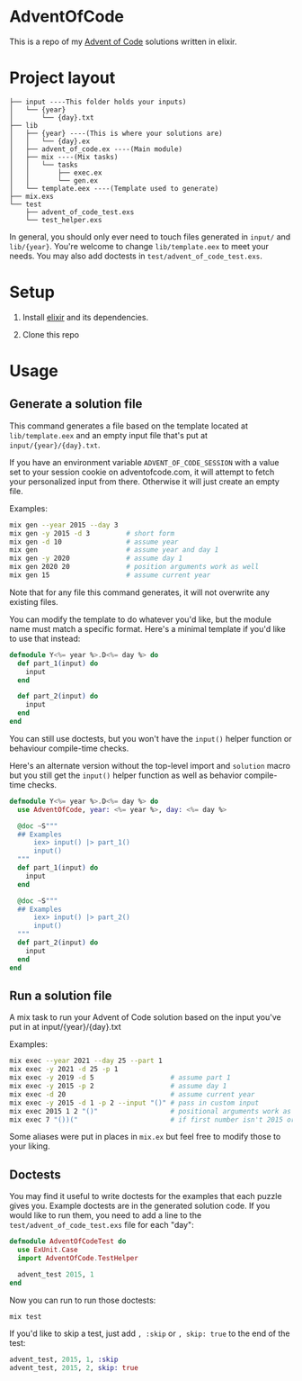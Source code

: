 # AdventOfCode

This is a repo of my [Advent of Code](https://adventofcode.com) solutions
written in elixir.

# Project layout

```
├── input ----This folder holds your inputs)
│   └── {year}
│       └── {day}.txt
├── lib
│   ├── {year} ----(This is where your solutions are)
│   │   └── {day}.ex
│   ├── advent_of_code.ex ----(Main module)
│   ├── mix ----(Mix tasks)
│   │   └── tasks
│   │       ├── exec.ex
│   │       └── gen.ex
│   └── template.eex ----(Template used to generate)
├── mix.exs
└── test
    ├── advent_of_code_test.exs
    └── test_helper.exs
```

In general, you should only ever need to touch files generated in `input/` and `lib/{year}`. You're welcome to change `lib/template.eex` to meet your needs. You may also add doctests in `test/advent_of_code_test.exs`.

# Setup

1. Install [elixir](https://elixir-lang.org/install.html) and its dependencies.

2. Clone this repo

# Usage

## Generate a solution file

This command generates a file based on the template located at `lib/template.eex` and an empty input file that's put at `input/{year}/{day}.txt`.

If you have an environment variable `ADVENT_OF_CODE_SESSION` with a value set to your session cookie on adventofcode.com, it will attempt to fetch your personalized input from there. Otherwise it will just create an empty file.

Examples:

```sh
mix gen --year 2015 --day 3
mix gen -y 2015 -d 3         # short form
mix gen -d 10                # assume year
mix gen                      # assume year and day 1
mix gen -y 2020              # assume day 1
mix gen 2020 20              # position arguments work as well
mix gen 15                   # assume current year
```

Note that for any file this command generates, it will not overwrite any existing files.

You can modify the template to do whatever you'd like, but the module name must match a specific format. Here's a minimal template if you'd like to use that instead:

```elixir
defmodule Y<%= year %>.D<%= day %> do
  def part_1(input) do
    input
  end

  def part_2(input) do
    input
  end
end
```

You can still use doctests, but you won't have the `input()` helper function or behaviour compile-time checks.

Here's an alternate version without the top-level import and `solution` macro but you still get the `input()` helper function as well as behavior compile-time checks.

```elixir
defmodule Y<%= year %>.D<%= day %> do
  use AdventOfCode, year: <%= year %>, day: <%= day %>

  @doc ~S"""
  ## Examples
      iex> input() |> part_1()
      input()
  """
  def part_1(input) do
    input
  end

  @doc ~S"""
  ## Examples
      iex> input() |> part_2()
      input()
  """
  def part_2(input) do
    input
  end
end
```

## Run a solution file

A mix task to run your Advent of Code solution based on the input you've put in at input/{year}/{day}.txt

Examples:

```sh
mix exec --year 2021 --day 25 --part 1
mix exec -y 2021 -d 25 -p 1
mix exec -y 2019 -d 5                   # assume part 1
mix exec -y 2015 -p 2                   # assume day 1
mix exec -d 20                          # assume current year
mix exec -y 2015 -d 1 -p 2 --input "()" # pass in custom input
mix exec 2015 1 2 "()"                  # positional arguments work as well
mix exec 7 "())("                       # if first number isn't 2015 or greater, it will assume current year
```

Some aliases were put in places in `mix.ex` but feel free to modify those to your liking.

## Doctests

You may find it useful to write doctests for the examples that each puzzle gives you. Example doctests are in the generated solution code. If you would like to run them, you need to add a line to the `test/advent_of_code_test.exs` file for each "day":

```elixir
defmodule AdventOfCodeTest do
  use ExUnit.Case
  import AdventOfCode.TestHelper

  advent_test 2015, 1
end
```

Now you can run to run those doctests:

```sh
mix test
```

If you'd like to skip a test, just add `, :skip` or `, skip: true` to the end
of the test:

```elixir
advent_test, 2015, 1, :skip
advent_test, 2015, 2, skip: true
```
